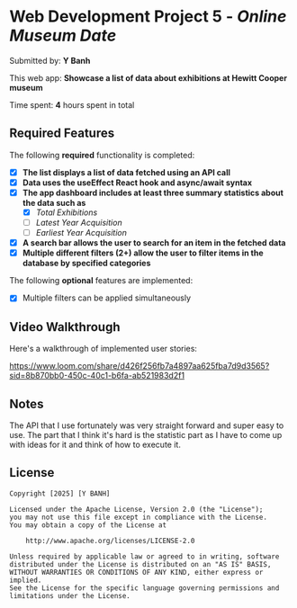 # Web Development Project 5 - *Online Museum Date*

Submitted by: **Y Banh**

This web app: **Showcase a list of data about exhibitions at Hewitt Cooper museum**

Time spent: **4** hours spent in total

## Required Features

The following **required** functionality is completed:

- [x] **The list displays a list of data fetched using an API call**
- [x] **Data uses the useEffect React hook and async/await syntax**
- [x] **The app dashboard includes at least three summary statistics about the data such as**
  - [x] *Total Exhibitions*
  - [ ] *Latest Year Acquisition*
  - [ ] *Earliest Year Acquisition*   
- [x] **A search bar allows the user to search for an item in the fetched data**
- [x] **Multiple different filters (2+) allow the user to filter items in the database by specified categories**

The following **optional** features are implemented:

- [x] Multiple filters can be applied simultaneously

## Video Walkthrough

Here's a walkthrough of implemented user stories:

https://www.loom.com/share/d426f256fb7a4897aa625fba7d9d3565?sid=8b870bb0-450c-40c1-b6fa-ab521983d2f1

## Notes

The API that I use fortunately was very straight forward and super easy to use. The part that I think it's hard is the statistic part as I have to come up with ideas for it and think of how to execute it.

## License

    Copyright [2025] [Y BANH]

    Licensed under the Apache License, Version 2.0 (the "License");
    you may not use this file except in compliance with the License.
    You may obtain a copy of the License at

        http://www.apache.org/licenses/LICENSE-2.0

    Unless required by applicable law or agreed to in writing, software
    distributed under the License is distributed on an "AS IS" BASIS,
    WITHOUT WARRANTIES OR CONDITIONS OF ANY KIND, either express or implied.
    See the License for the specific language governing permissions and
    limitations under the License.

